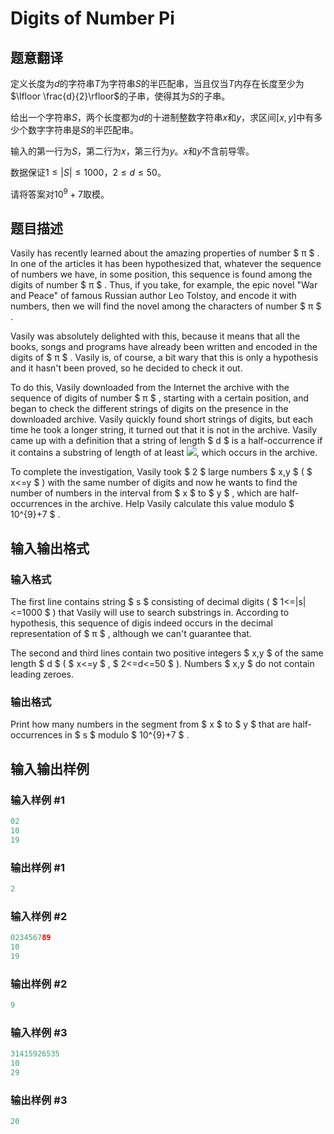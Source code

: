 # Digits of Number Pi

## 题意翻译

定义长度为$d$的字符串$T$为字符串$S$的半匹配串，当且仅当$T$内存在长度至少为$\lfloor \frac{d}{2}\rfloor$的子串，使得其为$S$的子串。

给出一个字符串$S$，两个长度都为$d$的十进制整数字符串$x$和$y$，求区间$[x,y]$中有多少个数字字符串是$S$的半匹配串。

输入的第一行为$S$，第二行为$x$，第三行为$y$。$x$和$y$不含前导零。

数据保证$1\leq|S|\leq1000$，$2\leq d\leq 50$。

请将答案对$10^9+7$取模。

## 题目描述

Vasily has recently learned about the amazing properties of number $ π $ . In one of the articles it has been hypothesized that, whatever the sequence of numbers we have, in some position, this sequence is found among the digits of number $ π $ . Thus, if you take, for example, the epic novel "War and Peace" of famous Russian author Leo Tolstoy, and encode it with numbers, then we will find the novel among the characters of number $ π $ .

Vasily was absolutely delighted with this, because it means that all the books, songs and programs have already been written and encoded in the digits of $ π $ . Vasily is, of course, a bit wary that this is only a hypothesis and it hasn't been proved, so he decided to check it out.

To do this, Vasily downloaded from the Internet the archive with the sequence of digits of number $ π $ , starting with a certain position, and began to check the different strings of digits on the presence in the downloaded archive. Vasily quickly found short strings of digits, but each time he took a longer string, it turned out that it is not in the archive. Vasily came up with a definition that a string of length $ d $ is a half-occurrence if it contains a substring of length of at least ![](https://cdn.luogu.com.cn/upload/vjudge_pic/CF585F/cb7b717ebd73c919034f7aa2697aede2fa62dd31.png), which occurs in the archive.

To complete the investigation, Vasily took $ 2 $ large numbers $ x,y $ ( $ x<=y $ ) with the same number of digits and now he wants to find the number of numbers in the interval from $ x $ to $ y $ , which are half-occurrences in the archive. Help Vasily calculate this value modulo $ 10^{9}+7 $ .

## 输入输出格式

### 输入格式

The first line contains string $ s $ consisting of decimal digits ( $ 1<=|s|<=1000 $ ) that Vasily will use to search substrings in. According to hypothesis, this sequence of digis indeed occurs in the decimal representation of $ π $ , although we can't guarantee that.

The second and third lines contain two positive integers $ x,y $ of the same length $ d $ ( $ x<=y $ , $ 2<=d<=50 $ ). Numbers $ x,y $ do not contain leading zeroes.

### 输出格式

Print how many numbers in the segment from $ x $ to $ y $ that are half-occurrences in $ s $ modulo $ 10^{9}+7 $ .

## 输入输出样例

### 输入样例 #1

```cpp
02
10
19

```
### 输出样例 #1

```cpp
2

```
### 输入样例 #2

```cpp
023456789
10
19

```
### 输出样例 #2

```cpp
9

```
### 输入样例 #3

```cpp
31415926535
10
29

```
### 输出样例 #3

```cpp
20

```
